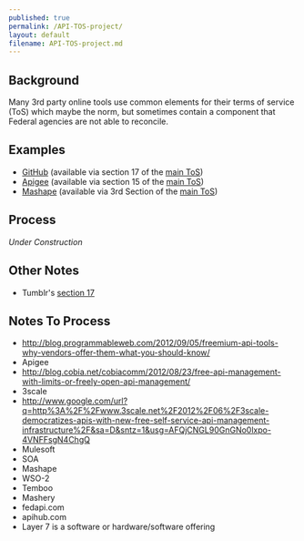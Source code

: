 ```yaml
---
published: true
permalink: /API-TOS-project/
layout: default
filename: API-TOS-project.md
---
```


## Background  

Many 3rd party online tools use common elements for their terms of service (ToS) which maybe the norm, but sometimes contain a component that Federal agencies are not able to reconcile.  

## Examples  
* [GitHub](https://help.github.com/articles/amendment-to-github-terms-of-service-applicable-to-government-users) (available via section 17 of the [main ToS](https://help.github.com/articles/github-terms-of-service))  
* [Apigee](http://apigee.com/about/content/amendment-apigee-terms-service) (available via section 15 of the [main ToS](http://apigee.com/about/terms))  
* [Mashape](https://www.mashape.com/terms/government) (available via 3rd Section of the [main ToS](https://www.mashape.com/terms))  


## Process  

_Under Construction_  
  
## Other Notes  

* Tumblr's [section 17](http://www.tumblr.com/policy/en/terms_of_service)

## Notes To Process
* http://blog.programmableweb.com/2012/09/05/freemium-api-tools-why-vendors-offer-them-what-you-should-know/
* Apigee
 * http://blog.cobia.net/cobiacomm/2012/08/23/free-api-management-with-limits-or-freely-open-api-management/
* 3scale
 * http://www.google.com/url?q=http%3A%2F%2Fwww.3scale.net%2F2012%2F06%2F3scale-democratizes-apis-with-new-free-self-service-api-management-infrastructure%2F&sa=D&sntz=1&usg=AFQjCNGL90GnGNo0lxpo-4VNFFsgN4ChgQ
* Mulesoft
* SOA
* Mashape
* WSO-2
* Temboo
* Mashery
* fedapi.com
* apihub.com
* Layer 7 is a software or hardware/software offering

